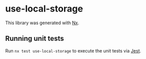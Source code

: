 # use-local-storage

This library was generated with [Nx](https://nx.dev).

## Running unit tests

Run `nx test use-local-storage` to execute the unit tests via [Jest](https://jestjs.io).
